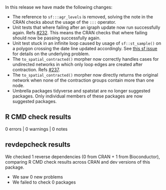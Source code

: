 In this release we have made the following changes:

* The reference to `sf:::agr_levels` is removed, solving the note in the CRAN checks about the usage of the `:::` operator.
* Unit tests that where failing after an igraph update now run successfully again. Refs [#232](https://github.com/luukvdmeer/sfnetworks/issues/232). This means the CRAN checks that where failing should now be passing successfully again.
* Unit test stuck in an infinite loop caused by usage of `sf::st_sample()` on a polygon crossing the date line updated accordingly. See [this sf issue](https://github.com/r-spatial/sf/issues/1984) for details on the underlying problem.
* The `to_spatial_contracted()` morpher now correctly handles cases for undirected networks in which only loop edges are created after contraction. Refs [#237](https://github.com/luukvdmeer/sfnetworks/issues/237).
* The `to_spatial_contracted()` morpher now directly returns the original network when none of the contraction groups contain more than one node.
* Umbrella packages tidyverse and spatstat are no longer suggested packages. Only individual members of these packages are now suggested packages.

## R CMD check results

0 errors | 0 warnings | 0 notes

## revdepcheck results

We checked 1 reverse dependencies (0 from CRAN + 1 from Bioconductor), comparing R CMD check results across CRAN and dev versions of this package.

 * We saw 0 new problems
 * We failed to check 0 packages
